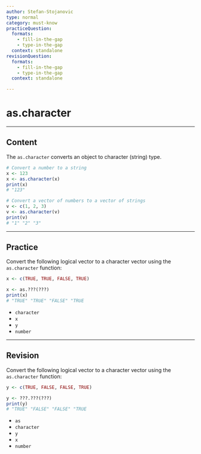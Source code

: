 ```yaml
---
author: Stefan-Stojanovic
type: normal
category: must-know
practiceQuestion:
  formats:
    - fill-in-the-gap
    - type-in-the-gap
  context: standalone
revisionQuestion:
  formats:
    - fill-in-the-gap
    - type-in-the-gap
  context: standalone

---
```


# as.character

---

## Content


The `as.character` converts an object to character (string) type.

```r
# Convert a number to a string
x <- 123
x <- as.character(x)
print(x)  
# "123"

# Convert a vector of numbers to a vector of strings
v <- c(1, 2, 3)
v <- as.character(v)
print(v)  
# "1" "2" "3"
```

---
## Practice

Convert the following logical vector to a character vector using the `as.character` function:

```r
x <- c(TRUE, TRUE, FALSE, TRUE)

x <- as.???(???)
print(x) 
# "TRUE" "TRUE" "FALSE" "TRUE
```

- `character`
- `x`
- `y`
- `number`

---
## Revision

Convert the following logical vector to a character vector using the `as.character` function:

```r
y <- c(TRUE, FALSE, FALSE, TRUE)

y <- ???.???(???)
print(y) 
# "TRUE" "FALSE" "FALSE" "TRUE
```

- `as`
- `character`
- `y`
- `x`
- `number`
